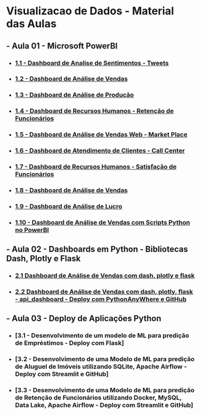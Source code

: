 # Visualizacao de Dados - Material das Aulas

## - Aula 01 - Microsoft PowerBI

* ### [1.1 - Dashboard de Analise de Sentimentos - Tweets](https://drive.google.com/drive/folders/1mO5yjAaRIO6GouemB0ZfLfI5yNzRWaKB?usp=sharing)

* ### [1.2 - Dashboard de Análise de Vendas](https://drive.google.com/drive/folders/1qs2xBtfnSBPJqanJgShhPPSK2QdxLJ2o?usp=sharing)

* ### [1.3 - Dashboard de Análise de Produção](https://drive.google.com/drive/folders/1r0Smosh9Sf1Y7TsW45Xo9Z2xmvz70AJO?usp=sharing)

* ### [1.4 - Dashboard de Recursos Humanos - Retenção de Funcionários](https://drive.google.com/drive/folders/1nIER0fun0j7eyCMkanPV5YOjV6ab9ZOv?usp=sharing)

* ### [1.5 - Dashboard de Análise de Vendas Web - Market Place](https://drive.google.com/drive/folders/1nu8kX1h5qrAm4zgJm8bM7c9Fi-r88TeS?usp=sharing)

* ### [1.6 - Dashboard de Atendimento de Clientes - Call Center](https://drive.google.com/drive/folders/1mbmk4NugwI9e2ywtbWV4YGlJ6OkOlKg7?usp=sharing)

* ### [1.7 - Dashboard de Recursos Humanos - Satisfação de Funcionários](https://drive.google.com/drive/folders/1mcqhe7T3eL5e8Jl7nI6GViRrokqZmnEH?usp=sharing)

* ### [1.8 - Dashboard de Análise de Vendas](https://drive.google.com/drive/folders/1mf0k3QUD0De90cJ_7E_bmovrCUrcqZJQ?usp=sharing)

* ### [1.9 - Dashboard de Análise de Lucro](https://drive.google.com/drive/folders/1qFJXpM0Ogu_MW5F5udFIO8Ny4zpexj-I?usp=sharing)

* ### [1.10 - Dashboard de Análise de Vendas com Scripts Python no PowerBI](https://drive.google.com/drive/folders/1nDzSTNlK-o0HxtsaYw6_ws2lF1zWJ0E7?usp=sharing)


## - Aula 02 - Dashboards em Python - Bibliotecas Dash, Plotly e Flask

* ### [2.1 Dashboard de Análise de Vendas com dash, plotly e flask](https://drive.google.com/drive/folders/1mb-Saw2sph4su2lD2PSrmVSm5zxjcrMw?usp=sharing)

* ### [2.2 Dashboard de Análise de Vendas com dash, plotly, flask - api_dashboard - Deploy com PythonAnyWhere e GitHub](https://drive.google.com/drive/folders/1o4HvI6X4vf58u5PBxI5ZEpN8Lg6fqScG?usp=sharing)


## - Aula 03 - Deploy de Aplicações Python

* ### [3.1 - Desenvolvimento de um modelo de ML para predição de Empréstimos - Deploy com Flask]

* ### [3.2 - Desenvolvimento de uma Modelo de ML para predição de Aluguel de Imóveis utilizando SQLite, Apache Airflow - Deploy com Streamlit e GitHub]

* ### [3.3 - Desenvolvimento de uma Modelo de ML para predição de Retenção de Funcionários utilizando Docker, MySQL, Data Lake, Apache Airflow - Deploy com Streamlit e GitHub]
